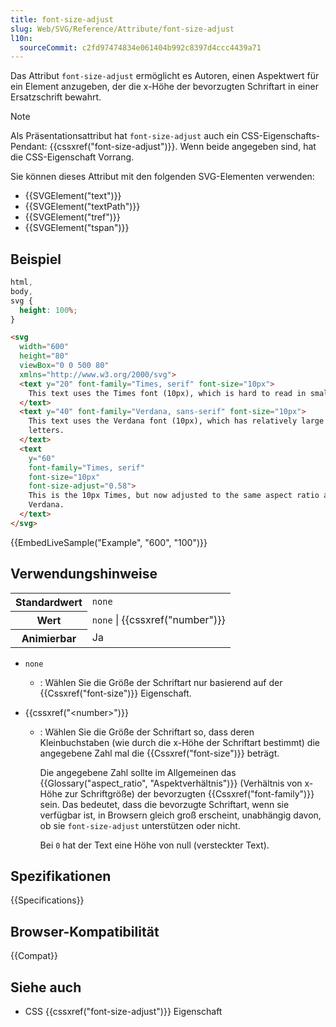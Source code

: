 ```yaml
---
title: font-size-adjust
slug: Web/SVG/Reference/Attribute/font-size-adjust
l10n:
  sourceCommit: c2fd97474834e061404b992c8397d4ccc4439a71
---
```


Das Attribut `font-size-adjust` ermöglicht es Autoren, einen Aspektwert für ein Element anzugeben, der die x-Höhe der bevorzugten Schriftart in einer Ersatzschrift bewahrt.

> [!NOTE]
> Als Präsentationsattribut hat `font-size-adjust` auch ein CSS-Eigenschafts-Pendant: {{cssxref("font-size-adjust")}}. Wenn beide angegeben sind, hat die CSS-Eigenschaft Vorrang.

Sie können dieses Attribut mit den folgenden SVG-Elementen verwenden:

- {{SVGElement("text")}}
- {{SVGElement("textPath")}}
- {{SVGElement("tref")}}
- {{SVGElement("tspan")}}

## Beispiel

```css hidden
html,
body,
svg {
  height: 100%;
}
```

```html
<svg
  width="600"
  height="80"
  viewBox="0 0 500 80"
  xmlns="http://www.w3.org/2000/svg">
  <text y="20" font-family="Times, serif" font-size="10px">
    This text uses the Times font (10px), which is hard to read in small sizes.
  </text>
  <text y="40" font-family="Verdana, sans-serif" font-size="10px">
    This text uses the Verdana font (10px), which has relatively large lowercase
    letters.
  </text>
  <text
    y="60"
    font-family="Times, serif"
    font-size="10px"
    font-size-adjust="0.58">
    This is the 10px Times, but now adjusted to the same aspect ratio as the
    Verdana.
  </text>
</svg>
```

{{EmbedLiveSample("Example", "600", "100")}}

## Verwendungshinweise

<table class="properties">
  <tbody>
    <tr>
      <th scope="row">Standardwert</th>
      <td><code>none</code></td>
    </tr>
    <tr>
      <th scope="row">Wert</th>
      <td><code>none</code> | {{cssxref("number")}}</td>
    </tr>
    <tr>
      <th scope="row">Animierbar</th>
      <td>Ja</td>
    </tr>
  </tbody>
</table>

- `none`
  - : Wählen Sie die Größe der Schriftart nur basierend auf der {{Cssxref("font-size")}} Eigenschaft.
- {{cssxref("&lt;number&gt;")}}

  - : Wählen Sie die Größe der Schriftart so, dass deren Kleinbuchstaben (wie durch die x-Höhe der Schriftart bestimmt) die angegebene Zahl mal die {{Cssxref("font-size")}} beträgt.

    Die angegebene Zahl sollte im Allgemeinen das {{Glossary("aspect_ratio", "Aspektverhältnis")}} (Verhältnis von x-Höhe zur Schriftgröße) der bevorzugten {{Cssxref("font-family")}} sein. Das bedeutet, dass die bevorzugte Schriftart, wenn sie verfügbar ist, in Browsern gleich groß erscheint, unabhängig davon, ob sie `font-size-adjust` unterstützen oder nicht.

    Bei `0` hat der Text eine Höhe von null (versteckter Text).

## Spezifikationen

{{Specifications}}

## Browser-Kompatibilität

{{Compat}}

## Siehe auch

- CSS {{cssxref("font-size-adjust")}} Eigenschaft
